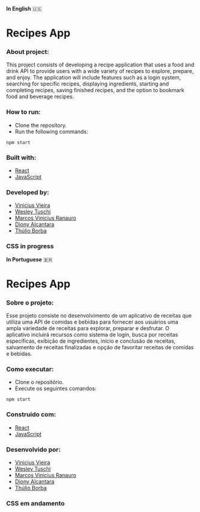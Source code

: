 **In English** 🇺🇸

# Recipes App

### About project:
This project consists of developing a recipe application that uses a food and drink API to provide users with a wide variety of recipes to explore, prepare, and enjoy. The application will include features such as a login system, searching for specific recipes, displaying ingredients, starting and completing recipes, saving finished recipes, and the option to bookmark food and beverage recipes.
### How to run:
- Clone the repository.
- Run the following commands:
```
npm start
```

### Built with:
- [React](https://pt-br.reactjs.org/)
- [JavaScript](https://developer.mozilla.org/pt-BR/docs/Web/JavaScript)
### Developed by:
- [Vinicius Vieira](https://www.linkedin.com/in/viniciusvieirac/)
- [Wesley Tuschi](https://github.com/wesley-tuschi)
- [Marcos Vinicius Ranauro](https://github.com/MarcosRanauro)
- [Diony Alcantara](https://github.com/dionyalcantara)
- [Thúlio Borba](https://github.com/thuliobrm)

### CSS in progress

**In Portuguese** 🇧🇷 
#  Recipes App

### Sobre o projeto:
Esse projeto consiste no desenvolvimento de um aplicativo de receitas que utiliza uma API de comidas e bebidas para fornecer aos usuários uma ampla variedade de receitas para explorar, preparar e desfrutar. O aplicativo incluirá recursos como sistema de login, busca por receitas específicas, exibição de ingredientes, início e conclusão de receitas, salvamento de receitas finalizadas e opção de favoritar receitas de comidas e bebidas.
### Como executar:
- Clone o repositório.
- Execute os seguintes comandos:
```
npm start
```

### Construído com:
- [React](https://pt-br.reactjs.org/)
- [JavaScript](https://developer.mozilla.org/pt-BR/docs/Web/JavaScript)
### Desenvolvido por:
- [Vinicius Vieira](https://www.linkedin.com/in/viniciusvieirac/)
- [Wesley Tuschi](https://github.com/wesley-tuschi)
- [Marcos Vinicius Ranauro](https://github.com/MarcosRanauro)
- [Diony Alcantara](https://github.com/dionyalcantara)
- [Thúlio Borba](https://github.com/thuliobrm)

### CSS em andamento
